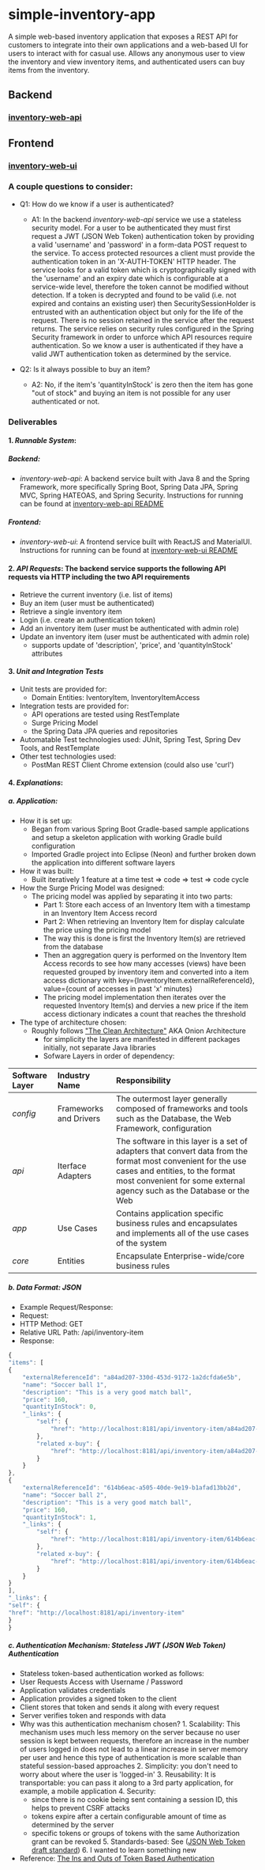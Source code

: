 # simple-inventory-app
A simple web-based inventory application that exposes a REST API for customers to integrate into their own applications and a web-based UI for users to interact with for casual use.  Allows any anonymous user to view the inventory and view inventory items, and authenticated users can buy items from the inventory.

## Backend
### [inventory-web-api](./backend/inventory-web-api/README.md)

## Frontend
### [inventory-web-ui](./frontend/inventory-web-ui/README.md)


### A couple questions to consider:
- Q1: How do we know if a user is authenticated?
  - A1: In the backend *inventory-web-api* service we use a stateless security model.  For a user to be authenticated they must first request a JWT (JSON Web Token) authentication token by providing a valid 'username' and 'password' in a form-data POST request to the service.  To access protected resources a client must provide the authentication token in an 'X-AUTH-TOKEN' HTTP header. The service looks for a valid token which is cryptographically signed with the 'username' and an expiry date which is configurable at a service-wide level, therefore the token cannot be modified without detection.  If a token is decrypted and found to be valid (i.e. not expired and contains an existing user) then SecuritySessionHolder is entrusted with an authentication object but only for the life of the request.  There is no session retained in the service after the request returns.  The service relies on security rules configured in the Spring Security framework in order to unforce which API resources require authentication.  So we know a user is authenticated if they have a valid JWT authentication token as determined by the service.

- Q2: Is it always possible to buy an item?
  - A2: No, if the item's 'quantityInStock' is zero then the item has gone "out of stock" and buying an item is not possible for any user authenticated or not.
  
  
### Deliverables
#### 1. *Runnable System*:
##### Backend:
 - *inventory-web-api*: A backend service built with Java 8 and the Spring Framework, more specifically Spring Boot, Spring Data JPA, Spring MVC, Spring HATEOAS, and Spring Security.  Instructions for running can be found at [inventory-web-api README](./backend/inventory-web-api/README.md) 
##### Frontend:
 - *inventory-web-ui*:  A frontend service built with ReactJS and MaterialUI.  Instructions for running can be found at [inventory-web-ui README](./frontend/inventory-web-ui/README.md) 

#### 2. *API Requests*: The backend service supports the following API requests via HTTP including the two API requirements
   - Retrieve the current inventory (i.e. list of items)
   - Buy an item (user must be authenticated)
   - Retrieve a single inventory item
   - Login (i.e. create an authentication token)
   - Add an inventory item (user must be authenticated with admin role)
   - Update an inventory item (user must be authenticated with admin role)
     - supports update of 'description', 'price', and 'quantityInStock' attributes


#### 3. *Unit and Integration Tests*
   - Unit tests are provided for:
     - Domain Entities: IventoryItem, InventoryItemAccess
   - Integration tests are provided for:
     - API operations are tested using RestTemplate
     - Surge Pricing Model
     - the Spring Data JPA queries and repositories
   - Automatable Test technologies used: JUnit, Spring Test, Spring Dev Tools, and RestTemplate
   - Other test technologies used:
     - PostMan REST Client Chrome extension (could also use 'curl')
     
     
#### 4. *Explanations*:
##### a. *Application*:
   - How it is set up:
     - Began from various Spring Boot Gradle-based sample applications and setup a skeleton application with working Gradle build configuration
     - Imported Gradle project into Eclipse (Neon) and further broken down the application into different software layers
   - How it was built:
     - Built iteratively 1 feature at a time test => code => test => code cycle
   - How the Surge Pricing Model was designed:
     - The pricing model was applied by separating it into two parts:
       - Part 1: Store each access of an Inventory Item with a timestamp in an Inventory Item Access record
       - Part 2: When retrieving an Inventory Item for display calculate the price using the pricing model
        - The way this is done is first the Inventory Item(s) are retrieved from the database
        - Then an aggregation query is performed on the Inventory Item Access records to see how many accesses (views) have been requested grouped by inventory item and converted into a item access dictionary with key={InventoryItem.externalReferenceId}, value={count of accesses in past 'x' minutes}
         - The pricing model implementation then iterates over the requested Inventory Item(s) and dervies a new price if the item access dictionary indicates a count that reaches the threshold
 - The type of architecture chosen:
   - Roughly follows ["The Clean Architecture"](https://8thlight.com/blog/uncle-bob/2012/08/13/the-clean-architecture.html) AKA Onion Architecture
     - for simplicity the layers are manifested in different packages initially, not separate Java libraries
     - Sofware Layers in order of dependency:
             
|Software Layer|Industry Name|Responsibility|
|:-------------|:-------------|:-------------|
|*config*|Frameworks and Drivers|The outermost layer generally composed of frameworks and tools such as the Database, the Web Framework, configuration|
|*api*|Iterface Adapters|The software in this layer is a set of adapters that convert data from the format most convenient for the use cases and entities, to the format most convenient for some external agency such as the Database or the Web|
|*app*|Use Cases|Contains application specific business rules and encapsulates and implements all of the use cases of the system|
|*core*|Entities|Encapsulate Enterprise-wide/core business rules|


##### b. *Data Format*: JSON
- Example Request/Response:
 - Request:
  - HTTP Method: GET
  - Relative URL Path: /api/inventory-item
 - Response:

```javascript
{
"items": [
{
    "externalReferenceId": "a84ad207-330d-453d-9172-1a2dcfda6e5b",
    "name": "Soccer ball 1",
    "description": "This is a very good match ball",
    "price": 160,
    "quantityInStock": 0,
    "_links": {
        "self": {
            "href": "http://localhost:8181/api/inventory-item/a84ad207-330d-453d-9172-1a2dcfda6e5b"
        },
        "related x-buy": {
            "href": "http://localhost:8181/api/inventory-item/a84ad207-330d-453d-9172-1a2dcfda6e5b/purchase"
        }
    }
},
{
    "externalReferenceId": "614b6eac-a505-40de-9e19-b1afad13bb2d",
    "name": "Soccer ball 2",
    "description": "This is a very good match ball",
    "price": 160,
    "quantityInStock": 1,
    "_links": {
        "self": {
            "href": "http://localhost:8181/api/inventory-item/614b6eac-a505-40de-9e19-b1afad13bb2d"
        },
        "related x-buy": {
            "href": "http://localhost:8181/api/inventory-item/614b6eac-a505-40de-9e19-b1afad13bb2d/purchase"
        }
    }
}
],
"_links": {
"self": {
"href": "http://localhost:8181/api/inventory-item"
}
}
```

##### c. *Authentication Mechanism*: Stateless JWT (JSON Web Token) Authentication
- Stateless token-based authentication worked as follows:
 - User Requests Access with Username / Password
 - Application validates credentials
  - Application provides a signed token to the client
  - Client stores that token and sends it along with every request
  - Server verifies token and responds with data
   - Why was this authentication mechanism chosen?
    1. Scalability: This mechanism uses much less memory on the server because no user session is kept between requests, therefore an increase in the number of users logged in does not lead to a linear increase in server memory per user and hence this type of authentication is more scalable than stateful session-based approaches 
    2. Simplicity: you don't need to worry about where the user is 'logged-in'
    3. Reusability: It is transportable: you can pass it along to a 3rd party application, for example, a mobile application
    4. Security:
       - since there is no cookie being sent containing a session ID, this helps to prevent CSRF attacks
       - tokens expire after a certain configurable amount of time as determined by the server
       - specific tokens or groups of tokens with the same Authorization grant can be revoked
    5. Standards-based: See ([JSON Web Token draft standard](http://self-issued.info/docs/draft-ietf-oauth-json-web-token.html))
    6. I wanted to learn something new
  - Reference: [The Ins and Outs of Token Based Authentication](https://scotch.io/tutorials/the-anatomy-of-a-json-web-token)
